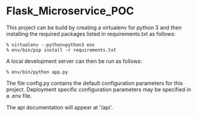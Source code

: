 # Flask_Microservice_POC

This project can be build by creating a virtualenv for python 3 and then installing the required packages listed in
requirements.txt as follows:
```
% virtualenv --python=python3 env
% env/bin/pip install -r requirements.txt
```

A local development server can then be run as follows:
```
% env/bin/python app.py
```
The file config.py contains the default configuration parameters for this project. Deployment specific configuration
parameters may be specified in a .env file.

The api documentation will appear at '/api'.